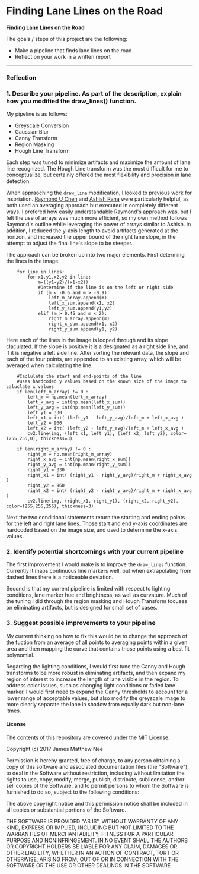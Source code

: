 # **Finding Lane Lines on the Road** 

**Finding Lane Lines on the Road**

The goals / steps of this project are the following:
* Make a pipeline that finds lane lines on the road
* Reflect on your work in a written report


[//]: # (Image References)

[image1]: ./examples/grayscale.jpg "Grayscale"

---

### Reflection

### 1. Describe your pipeline. As part of the description, explain how you modified the draw_lines() function.

My pipeline is as follows:

* Greyscale Conversion
* Gaussian Blur
* Canny Transform
* Region Masking
* Hough Line Transform

Each step was tuned to minimize artifacts and maximize the amount of lane line recognized. The Hough Line transform was the most difficult for me to conceptualize, but certainly offered the most flexibility and precision in lane detection.

When appraoching the `draw_line` modification, I looked to previous work for inspriation. [Raymond U Chen](https://github.com/raymonduchen/CarND-P1-Finding-Lane-Line) and [Ashish Rana](https://github.com/Ashish-Rana/Simple-Lane-Detection/blob/master/P1.ipynb) were particularly helpful, as both used an averaging approach but executed in completely different ways. I prefered how easily understandable Raymond's approach was, but I felt the use of arrays was much more efficient, so my own method follows Raymond's outline while leveraging the power of arrays similar to Ashish. In addition, I reduced the y-axis length to avoid artifacts generated at the horizon, and increased the upper bound of the right lane slope, in the attempt to adjust the final line's slope to be steeper.

The approach can be broken up into two major elements. First determing the lines in the image.

```
    for line in lines:
        for x1,y1,x2,y2 in line:
            m=((y1-y2)/(x1-x2))
            #Determine if the line is on the left or right side
            if (m < -0.6 and m > -0.9):
                left_m_array.append(m)
                left_x_sum.append(x1, x2)
                left_y_sum.append(y1,y2)
            elif (m > 0.45 and m < 2):
                right_m_array.append(m)
                right_x_sum.append(x1, x2)
                right_y_sum.append(y1, y2)
```

Here each of the lines in the image is looped through and its slope claculated. If the slope is positive it is a designated as a right side line, and if it is negative a left side line. After sorting the relevant data, the slope and each of the four points, are appended to an existing array, which will be averaged when calculating the line.

```
    #Caclulate the start and end-points of the line
    #uses hardcoded y values based on the known size of the image to caluclate x values
    if len(left_m_array) != 0 :
        left_m = np.mean(left_m_array)
        left_x_avg = int(np.mean(left_x_sum))
        left_y_avg = int(np.mean(left_y_sum))
        left_y1 = 330
        left_x1 = int( (left_y1 - left_y_avg)/left_m + left_x_avg )
        left_y2 = 960
        left_x2 = int( (left_y2 - left_y_avg)/left_m + left_x_avg )
        cv2.line(img, (left_x1, left_y1), (left_x2, left_y2), color=(255,255,0), thickness=3)
        
    if len(right_m_array) != 0 :
        right_m = np.mean(right_m_array)
        right_x_avg = int(np.mean(right_x_sum))
        right_y_avg = int(np.mean(right_y_sum))
        right_y1 = 330
        right_x1 = int( (right_y1 - right_y_avg)/right_m + right_x_avg )
        right_y2 = 960
        right_x2 = int( (right_y2 - right_y_avg)/right_m + right_x_avg )
        cv2.line(img, (right_x1, right_y1), (right_x2, right_y2), color=(255,255,255), thickness=3) 
```

Next the two conditional statements return the starting and ending points for the left and right lane lines. Those start and end y-axis coordinates are hardcoded based on the image size, and used to determine the x-axis values.


### 2. Identify potential shortcomings with your current pipeline

The first improvement I would make is to improve the `draw_lines` function. Currently it maps continuous line markers well, but when extrapolating from dashed lines there is a noticeable deviation.

Second is that my current pipeline is limited with respect to lighting conditions, lane marker hue and brightness, as well as curvature. Much of the tuning I did through the region masking and Hough Transform focuses on eliminating artifacts, but is designed for small set of cases. 
### 3. Suggest possible improvements to your pipeline

My current thinking on how to fix this would be to change the approach of the fuction from an average of all points to averaging points within a given area and then mapping the curve that contains those points using a best fit polynomial. 

Regarding the lighting conditions, I would first tune the Canny and Hough transforms to be more robust in eliminating artifacts, and then expand my region of interest to increase the length of lane visible in the region. To address color issues, such as changing light conditions or faded lane marker. I would first need to expand the Canny thresholds to account for a lower range of acceptable values, but also modify the greyscale image to more clearly separate the lane in shadow from equally dark but non-lane itmes.

#### License

The contents of this repository are covered under the MIT License.

Copyright (c) 2017 James Matthew Nee

Permission is hereby granted, free of charge, to any person obtaining a copy
of this software and associated documentation files (the "Software"), to deal
in the Software without restriction, including without limitation the rights
to use, copy, modify, merge, publish, distribute, sublicense, and/or sell
copies of the Software, and to permit persons to whom the Software is
furnished to do so, subject to the following conditions:

The above copyright notice and this permission notice shall be included in all
copies or substantial portions of the Software.

THE SOFTWARE IS PROVIDED "AS IS", WITHOUT WARRANTY OF ANY KIND, EXPRESS OR
IMPLIED, INCLUDING BUT NOT LIMITED TO THE WARRANTIES OF MERCHANTABILITY,
FITNESS FOR A PARTICULAR PURPOSE AND NONINFRINGEMENT. IN NO EVENT SHALL THE
AUTHORS OR COPYRIGHT HOLDERS BE LIABLE FOR ANY CLAIM, DAMAGES OR OTHER
LIABILITY, WHETHER IN AN ACTION OF CONTRACT, TORT OR OTHERWISE, ARISING FROM,
OUT OF OR IN CONNECTION WITH THE SOFTWARE OR THE USE OR OTHER DEALINGS IN THE
SOFTWARE.
